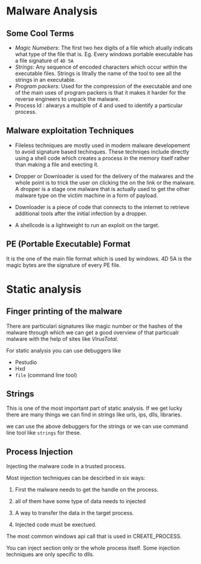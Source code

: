 # Malware Analysis

## Some Cool Terms

- _Magic Numebers_: The first two hex digits of a file which atually indicats what type of the file that is. Eg. Every windows portable executable has a file signature of `4D 5A`
- _Strings_: Any sequence of encoded characters which occur within the executable files. Strings is litrally the name of the tool to see all the strings in an executable.
- _Program packers_: Used for the compression of the executable and one of the main uses of program packers is that it makes it harder for the reverse engineers to unpack the malware.
- Process Id : alwarys a multiple of 4 and used to identify a particular process.

## Malware exploitation Techniques

- Fileless techniques are mostly used in modern malware developement to avoid signature based techinques. These techniqes include directly using a shell code which creates a process in the memory itself rather than making a file and execting it.

- Dropper or Downloader is used for the delivery of the malwares and the whole point is to trick the user on clicking the on the link or the malware. A dropper is a stage one malware that is actually used to get the other malware type on the victim machine in a form of payload.

- Downloader is a piece of code that connects to the internet to retrieve additional tools after the initial infection by a dropper.

- A shellcode is a lightweight to run an exploit on the target.

## PE (Portable Executable) Format
    
It is the one of the main file format which is used by windows. 4D 5A is the magic bytes are the signature of every PE file.

# Static analysis

## Finger printing of the malware

There are particulari signatures like magic number or the hashes of the malware through which we can get a good overview of that particualr malware with the help of sites like _VirusTotal_.

For static analysis you can use debuggers like

- Pestudio
- Hxd
- `file` (command line tool)

## Strings

This is one of the most important part of static analysis. If we get lucky there are many things we can find in strings like urls, ips, dlls, libraries.

we can use the above debuggers for the strings or we can use command line tool like `strings` for these.

## Process Injection

Injecting the malware code in a trusted process.

Most injection techniques can be descirbed in six ways:

1. First the malware needs to get the handle on the process.

2. all of them have some type of data needs to injected

3. A way to transfer the data in the target process.

4. Injected code must be exectued.

The most common windows api call that is used in CREATE_PROCESS.

You can inject section only or the whole process itself. Some injection techniques are only specific to dlls.
